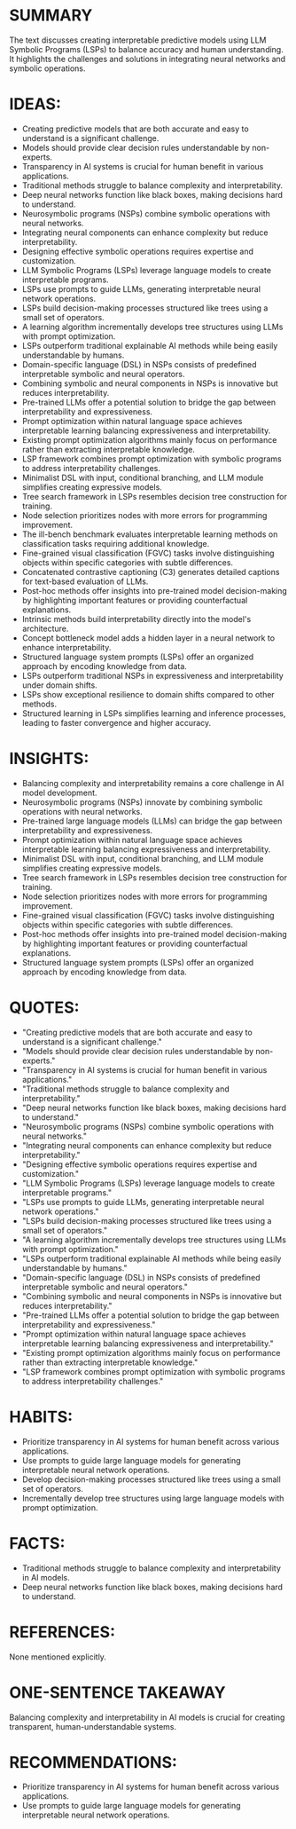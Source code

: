# SUMMARY
The text discusses creating interpretable predictive models using LLM Symbolic Programs (LSPs) to balance accuracy and human understanding. It highlights the challenges and solutions in integrating neural networks and symbolic operations.

# IDEAS:
- Creating predictive models that are both accurate and easy to understand is a significant challenge.
- Models should provide clear decision rules understandable by non-experts.
- Transparency in AI systems is crucial for human benefit in various applications.
- Traditional methods struggle to balance complexity and interpretability.
- Deep neural networks function like black boxes, making decisions hard to understand.
- Neurosymbolic programs (NSPs) combine symbolic operations with neural networks.
- Integrating neural components can enhance complexity but reduce interpretability.
- Designing effective symbolic operations requires expertise and customization.
- LLM Symbolic Programs (LSPs) leverage language models to create interpretable programs.
- LSPs use prompts to guide LLMs, generating interpretable neural network operations.
- LSPs build decision-making processes structured like trees using a small set of operators.
- A learning algorithm incrementally develops tree structures using LLMs with prompt optimization.
- LSPs outperform traditional explainable AI methods while being easily understandable by humans.
- Domain-specific language (DSL) in NSPs consists of predefined interpretable symbolic and neural operators.
- Combining symbolic and neural components in NSPs is innovative but reduces interpretability.
- Pre-trained LLMs offer a potential solution to bridge the gap between interpretability and expressiveness.
- Prompt optimization within natural language space achieves interpretable learning balancing expressiveness and interpretability.
- Existing prompt optimization algorithms mainly focus on performance rather than extracting interpretable knowledge.
- LSP framework combines prompt optimization with symbolic programs to address interpretability challenges.
- Minimalist DSL with input, conditional branching, and LLM module simplifies creating expressive models.
- Tree search framework in LSPs resembles decision tree construction for training.
- Node selection prioritizes nodes with more errors for programming improvement.
- The ill-bench benchmark evaluates interpretable learning methods on classification tasks requiring additional knowledge.
- Fine-grained visual classification (FGVC) tasks involve distinguishing objects within specific categories with subtle differences.
- Concatenated contrastive captioning (C3) generates detailed captions for text-based evaluation of LLMs.
- Post-hoc methods offer insights into pre-trained model decision-making by highlighting important features or providing counterfactual explanations.
- Intrinsic methods build interpretability directly into the model's architecture.
- Concept bottleneck model adds a hidden layer in a neural network to enhance interpretability.
- Structured language system prompts (LSPs) offer an organized approach by encoding knowledge from data.
- LSPs outperform traditional NSPs in expressiveness and interpretability under domain shifts.
- LSPs show exceptional resilience to domain shifts compared to other methods.
- Structured learning in LSPs simplifies learning and inference processes, leading to faster convergence and higher accuracy.

# INSIGHTS:
- Balancing complexity and interpretability remains a core challenge in AI model development.
- Neurosymbolic programs (NSPs) innovate by combining symbolic operations with neural networks.
- Pre-trained large language models (LLMs) can bridge the gap between interpretability and expressiveness.
- Prompt optimization within natural language space achieves interpretable learning balancing expressiveness and interpretability.
- Minimalist DSL with input, conditional branching, and LLM module simplifies creating expressive models.
- Tree search framework in LSPs resembles decision tree construction for training.
- Node selection prioritizes nodes with more errors for programming improvement.
- Fine-grained visual classification (FGVC) tasks involve distinguishing objects within specific categories with subtle differences.
- Post-hoc methods offer insights into pre-trained model decision-making by highlighting important features or providing counterfactual explanations.
- Structured language system prompts (LSPs) offer an organized approach by encoding knowledge from data.

# QUOTES:
- "Creating predictive models that are both accurate and easy to understand is a significant challenge."
- "Models should provide clear decision rules understandable by non-experts."
- "Transparency in AI systems is crucial for human benefit in various applications."
- "Traditional methods struggle to balance complexity and interpretability."
- "Deep neural networks function like black boxes, making decisions hard to understand."
- "Neurosymbolic programs (NSPs) combine symbolic operations with neural networks."
- "Integrating neural components can enhance complexity but reduce interpretability."
- "Designing effective symbolic operations requires expertise and customization."
- "LLM Symbolic Programs (LSPs) leverage language models to create interpretable programs."
- "LSPs use prompts to guide LLMs, generating interpretable neural network operations."
- "LSPs build decision-making processes structured like trees using a small set of operators."
- "A learning algorithm incrementally develops tree structures using LLMs with prompt optimization."
- "LSPs outperform traditional explainable AI methods while being easily understandable by humans."
- "Domain-specific language (DSL) in NSPs consists of predefined interpretable symbolic and neural operators."
- "Combining symbolic and neural components in NSPs is innovative but reduces interpretability."
- "Pre-trained LLMs offer a potential solution to bridge the gap between interpretability and expressiveness."
- "Prompt optimization within natural language space achieves interpretable learning balancing expressiveness and interpretability."
- "Existing prompt optimization algorithms mainly focus on performance rather than extracting interpretable knowledge."
- "LSP framework combines prompt optimization with symbolic programs to address interpretability challenges."
  
# HABITS:
- Prioritize transparency in AI systems for human benefit across various applications.
- Use prompts to guide large language models for generating interpretable neural network operations.
- Develop decision-making processes structured like trees using a small set of operators.
- Incrementally develop tree structures using large language models with prompt optimization.
  
# FACTS:
- Traditional methods struggle to balance complexity and interpretability in AI models.
- Deep neural networks function like black boxes, making decisions hard to understand.
  
# REFERENCES:
None mentioned explicitly.

# ONE-SENTENCE TAKEAWAY
Balancing complexity and interpretability in AI models is crucial for creating transparent, human-understandable systems.

# RECOMMENDATIONS:
- Prioritize transparency in AI systems for human benefit across various applications.
- Use prompts to guide large language models for generating interpretable neural network operations.